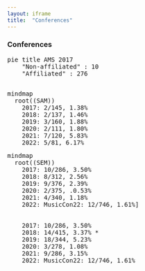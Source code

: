 ```yaml
---
layout: iframe
title:  "Conferences"
---
```


### Conferences 

<pre class="mermaid">
pie title AMS 2017
    "Non-affiliated" : 10
    "Affiliated" : 276

</pre>

<pre class="mermaid">
mindmap
  root((SAM))
    2017: 2/145, 1.38%
    2018: 2/137, 1.46%
    2019: 3/160, 1.88%
    2020: 2/111, 1.80%
    2021: 7/120, 5.83%
    2022: 5/81, 6.17%
</pre>

<pre class="mermaid">
mindmap
  root((SEM))
    2017: 10/286, 3.50%
    2018: 8/312, 2.56%
    2019: 9/376, 2.39%
    2020: 2/375, .0.53%
    2021: 4/340, 1.18%
    2022: MusicCon22: 12/746, 1.61%]


    2017: 10/286, 3.50%
    2018: 14/415, 3.37% *
    2019: 18/344, 5.23%
    2020: 3/278, 1.08%
    2021: 9/286, 3.15%
    2022: MusicCon22: 12/746, 1.61%
</pre>
<script type="module">

  import mermaid from 'https://cdn.jsdelivr.net/npm/mermaid@9/dist/mermaid.esm.min.mjs';
  import mindmap from 'https://cdn.jsdelivr.net/npm/@mermaid-js/mermaid-mindmap@9/dist/mermaid-mindmap.esm.min.mjs';
  await mermaid.registerExternalDiagrams([mindmap]);
</script>